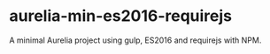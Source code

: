 # aurelia-min-es2016-requirejs

A minimal Aurelia project using gulp, ES2016 and requirejs with NPM.
